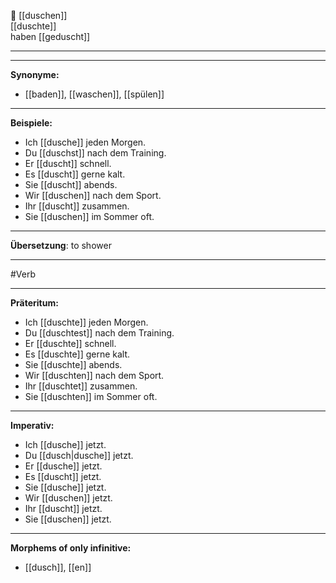 🚿 [[duschen]]  
[[duschte]]  
haben [[geduscht]]

---

---

**Synonyme:**

- [[baden]], [[waschen]], [[spülen]]

---

**Beispiele:**

- Ich [[dusche]] jeden Morgen.
- Du [[duschst]] nach dem Training.
- Er [[duscht]] schnell.
- Es [[duscht]] gerne kalt.
- Sie [[duscht]] abends.
- Wir [[duschen]] nach dem Sport.
- Ihr [[duscht]] zusammen.
- Sie [[duschen]] im Sommer oft.

---

**Übersetzung**:
to shower

---

#Verb

---

**Präteritum:**

- Ich [[duschte]] jeden Morgen.
- Du [[duschtest]] nach dem Training.
- Er [[duschte]] schnell.
- Es [[duschte]] gerne kalt.
- Sie [[duschte]] abends.
- Wir [[duschten]] nach dem Sport.
- Ihr [[duschtet]] zusammen.
- Sie [[duschten]] im Sommer oft.

---

**Imperativ:**

- Ich [[dusche]] jetzt.
- Du [[dusch|dusche]] jetzt.
- Er [[dusche]] jetzt.
- Es [[duscht]] jetzt.
- Sie [[dusche]] jetzt.
- Wir [[duschen]] jetzt.
- Ihr [[duscht]] jetzt.
- Sie [[duschen]] jetzt.

---

**Morphems of only infinitive:**

- [[dusch]], [[en]]
